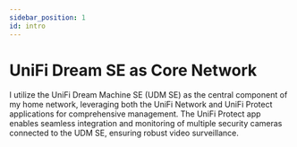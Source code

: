 ```yaml
---
sidebar_position: 1
id: intro
---
```

# UniFi Dream SE as Core Network

I utilize the UniFi Dream Machine SE (UDM SE) as the central component of my home network, leveraging both the UniFi Network and UniFi Protect applications for comprehensive management. The UniFi Protect app enables seamless integration and monitoring of multiple security cameras connected to the UDM SE, ensuring robust video surveillance.